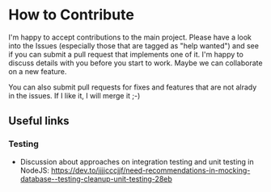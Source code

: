 # How to Contribute

I'm happy to accept contributions to the main project. Please have a look into the Issues (especially those that are tagged as "help wanted") and see if you can submit a pull request that implements one of it. I'm happy to discuss details with you before you start to work. Maybe we can collaborate on a new feature.

You can also submit pull requests for fixes and features that are not alrady in the issues. If I like it, I will merge it ;-)

## Useful links

### Testing

- Discussion about approaches on integration testing and unit testing in NodeJS: https://dev.to/jjjjcccjjf/need-recommendations-in-mocking-database--testing-cleanup-unit-testing-28eb
